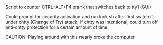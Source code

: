 Script to counter CTRL+ALT+F4 prank that switches back to tty1 (GUI)

Could prompt for security activation and run lock.sh after first switch if under chtty (Change of Tty) attack, if chtty was intentional, could turn off anti-chtty protection for a certain amount of time.


CAUTION: Playing around with this nearly broke the computer
